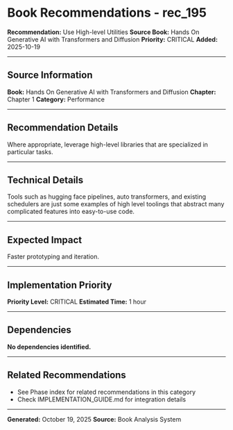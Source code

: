 # Book Recommendations - rec_195

**Recommendation:** Use High-level Utilities
**Source Book:** Hands On Generative AI with Transformers and Diffusion
**Priority:** CRITICAL
**Added:** 2025-10-19

---

## Source Information

**Book:** Hands On Generative AI with Transformers and Diffusion
**Chapter:** Chapter 1
**Category:** Performance

---

## Recommendation Details

Where appropriate, leverage high-level libraries that are specialized in particular tasks.

---

## Technical Details

Tools such as hugging face pipelines, auto transformers, and existing schedulers are just some examples of high level toolings that abstract many complicated features into easy-to-use code.

---

## Expected Impact

Faster prototyping and iteration.

---

## Implementation Priority

**Priority Level:** CRITICAL
**Estimated Time:** 1 hour

---

## Dependencies

**No dependencies identified.**

---

## Related Recommendations

- See Phase index for related recommendations in this category
- Check IMPLEMENTATION_GUIDE.md for integration details

---

**Generated:** October 19, 2025
**Source:** Book Analysis System
